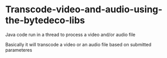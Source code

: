 # Transcode-video-and-audio-using-the-bytedeco-libs
Java code run in a thread to process a video and/or audio file

Basically it will transcode a video or an audio file based on submitted parameteres
